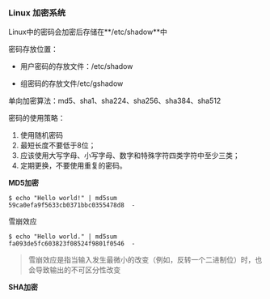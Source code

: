 ### Linux 加密系统

Linux中的密码会加密后存储在**/etc/shadow**中

密码存放位置：

* 用户密码的存放文件：/etc/shadow

* 组密码的存放文件/etc/gshadow

单向加密算法：md5、sha1、sha224、sha256、sha384、sha512

密码的使用策略：

1. 使用随机密码
2. 最短长度不要低于8位；
3. 应该使用大写字母、小写字母、数字和特殊字符四类字符中至少三类；
4. 定期更换，不要使用重复的密码。



**MD5加密**

```shell
$ echo "Hello world!" | md5sum
59ca0efa9f5633cb0371bbc0355478d8  -
```

雪崩效应

```shell
$ echo "Hello world." | md5sum
fa093de5fc603823f08524f9801f0546  -
```

> 雪崩效应是指当输入发生最微小的改变（例如，反转一个二进制位）时，也会导致输出的不可区分性改变



**SHA加密**


